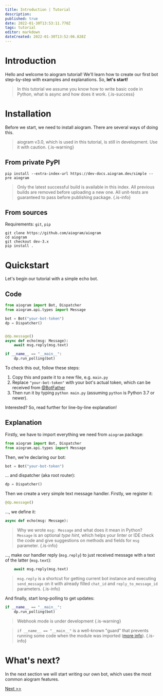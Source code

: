 ```yaml
---
title: Introduction | Tutorial
description: 
published: true
date: 2022-01-30T13:53:11.770Z
tags: tutorial
editor: markdown
dateCreated: 2022-01-30T13:52:06.828Z
---
```


# Introduction
Hello and welcome to aiogram tutorial! We'll learn how to create our first bot step-by-step with examples and explanations. So, **let's start!**

> In this tutorial we assume you know how to write basic code in Python, what is async and how does it work.
{.is-success}

# Installation
Before we start, we need to install aiogram. There are several ways of doing this.

> aiogram v3.0, which is used in this tutorial, is still in development. Use it with caution.
{.is-warning}

## From private PyPI
```
pip install --extra-index-url https://dev-docs.aiogram.dev/simple --pre aiogram
```
> Only the latest successful build is available in this index. All previous builds are removed before uploading a new one. All unit-tests are guaranteed to pass before publishing package.
{.is-info}


## From sources
Requirements: `git`, `pip`
```
git clone https://github.com/aiogram/aiogram
cd aiogram
git checkout dev-3.x
pip install .
```

# Quickstart
Let's begin our tutorial with a simple echo bot.

## Code

```python
from aiogram import Bot, Dispatcher
from aiogram.api.types import Message

bot = Bot("your-bot-token")
dp = Dispatcher()


@dp.message()
async def echo(msg: Message):
    await msg.reply(msg.text)

if __name__ == "__main__":
    dp.run_polling(bot)
```

To check this out, follow these steps:
1. Copy this and paste it to a new file, e.g. `main.py`
1. Replace `"your-bot-token"` with your bot's actual token, which can be received from [@BotFather](https://t.me/BotFather)
1. Then run it by typing `python main.py` (assuming `python` is Python 3.7 or newer).

Interested? So, read further for line-by-line explanation!

## Explanation
Firstly, we have to import everything we need from `aiogram` package:
```python
from aiogram import Bot, Dispatcher
from aiogram.api.types import Message
```

Then, we're declaring our bot:
```python
bot = Bot("your-bot-token")
```

... and dispatcher (aka root router):
```python
dp = Dispatcher()
```

Then we create a very simple text message handler. Firstly, we register it:
```python
@dp.message()
```

..., we define it:
```python
async def echo(msg: Message):
```

> Why we wrote `msg: Message` and what does it mean in Python? `Message` is an optional _type hint_, which helps your linter or IDE check the code and give suggestions on methods and fields for `msg` parameter.
{.is-info}

..., make our handler reply (`msg.reply`) to just received message with a text of the latter (`msg.text`):
```python
    await msg.reply(msg.text)
```
> `msg.reply` is a shortcut for getting current bot instance and executing `send_message` on it with already filled `chat_id` and `reply_to_message_id` parameters.
{.is-info}


And finally, start long-polling to get updates:
```python
if __name__ == "__main__":
    dp.run_polling(bot)
```

> Webhook mode is under development
{.is-warning}

> `if __name__ == "__main__"` is a well-known "guard" that prevents running some code when the module was imported ([more info](https://stackoverflow.com/questions/419163/what-does-if-name-main-do)).
{.is-info}

# What's next?
In the next section we will start writing our own bot, which uses the most common aiogram features.

[Next >>](/en/tutorial/handlers)